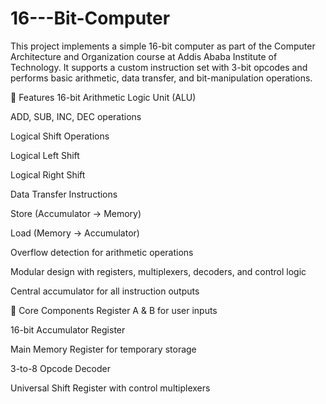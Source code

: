 # 16---Bit-Computer
This project implements a simple 16-bit computer as part of the Computer Architecture and Organization course at Addis Ababa Institute of Technology. It supports a custom instruction set with 3-bit opcodes and performs basic arithmetic, data transfer, and bit-manipulation operations.

🔧 Features
  16-bit Arithmetic Logic Unit (ALU)
  
  ADD, SUB, INC, DEC operations
  
  Logical Shift Operations
  
  Logical Left Shift
  
  Logical Right Shift
  
  Data Transfer Instructions
  
  Store (Accumulator → Memory)
  
  Load (Memory → Accumulator)
  
  Overflow detection for arithmetic operations
  
  Modular design with registers, multiplexers, decoders, and control logic

  Central accumulator for all instruction outputs

🧱 Core Components
Register A & B for user inputs

16-bit Accumulator Register

Main Memory Register for temporary storage

3-to-8 Opcode Decoder

Universal Shift Register with control multiplexers
